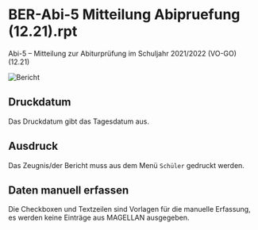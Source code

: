 # BER-Abi-5 Mitteilung Abipruefung (12.21).rpt

[1]:/assets/images/ber/5a.png "Bericht"

Abi-5 – Mitteilung zur Abiturprüfung im Schuljahr 2021/2022 (VO-GO) (12.21)

![Bericht][1]

## Druckdatum

Das Druckdatum gibt das Tagesdatum aus.

## Ausdruck

Das Zeugnis/der Bericht muss aus dem Menü `Schüler` gedruckt werden.

## Daten manuell erfassen

Die Checkboxen und Textzeilen sind Vorlagen für die manuelle Erfassung, es werden keine Einträge aus MAGELLAN ausgegeben.